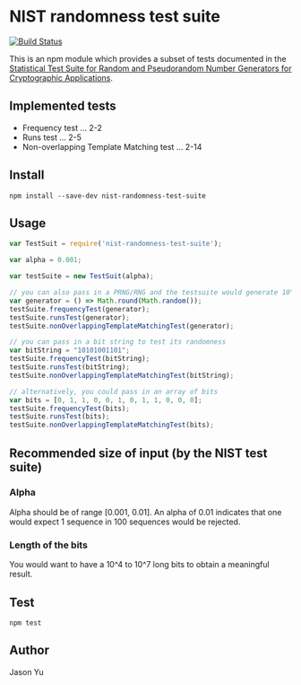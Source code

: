 # NIST randomness test suite

[![Build Status](https://travis-ci.org/ycmjason/nist-randomness-test-suite.svg?branch=master)](https://travis-ci.org/ycmjason/nist-randomness-test-suite)

This is an npm module which provides a subset of tests documented in the [Statistical Test Suite for Random and Pseudorandom Number Generators for Cryptographic Applications](http://nvlpubs.nist.gov/nistpubs/Legacy/SP/nistspecialpublication800-22r1a.pdf).

## Implemented tests
- Frequency test ... 2-2
- Runs test ... 2-5
- Non-overlapping Template Matching test ... 2-14

## Install
```
npm install --save-dev nist-randomness-test-suite
```

## Usage
```javascript
var TestSuit = require('nist-randomness-test-suite');

var alpha = 0.001;

var testSuite = new TestSuit(alpha);

// you can also pass in a PRNG/RNG and the testsuite would generate 10^5 bits to test
var generator = () => Math.round(Math.random());
testSuite.frequencyTest(generator);
testSuite.runsTest(generator);
testSuite.nonOverlappingTemplateMatchingTest(generator);

// you can pass in a bit string to test its randomness
var bitString = "10101001101";
testSuite.frequencyTest(bitString);
testSuite.runsTest(bitString);
testSuite.nonOverlappingTemplateMatchingTest(bitString);

// alternatively, you could pass in an array of bits
var bits = [0, 1, 1, 0, 0, 1, 0, 1, 1, 0, 0, 0];
testSuite.frequencyTest(bits);
testSuite.runsTest(bits);
testSuite.nonOverlappingTemplateMatchingTest(bits);
```

## Recommended size of input (by the NIST test suite)

### Alpha
Alpha should be of range [0.001, 0.01]. An alpha of 0.01 indicates that one would expect 1 sequence in 100 sequences would be rejected. 

### Length of the bits
You would want to have a 10^4 to 10^7 long bits to obtain a meaningful result. 

## Test
```
npm test
```

## Author
Jason Yu

